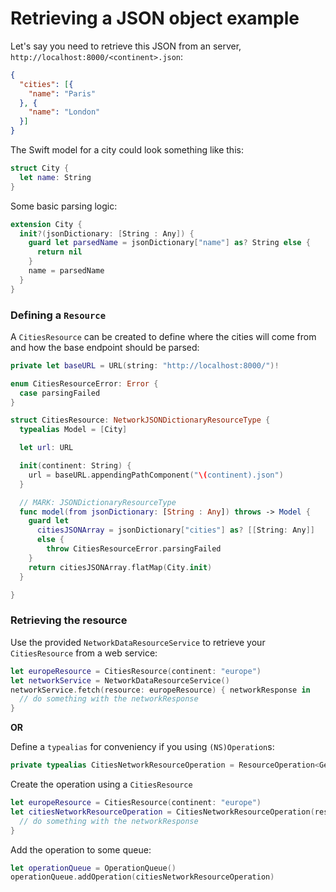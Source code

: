 # Retrieving a JSON object example

Let's say you need to retrieve this JSON from an server, `http://localhost:8000/<continent>.json`:

```json
{
  "cities": [{
    "name": "Paris"
  }, {
    "name": "London"
  }]
}
```

The Swift model for a city could look something like this:

```swift
struct City {
  let name: String
}
```

Some basic parsing logic:

```swift
extension City {
  init?(jsonDictionary: [String : Any]) {
    guard let parsedName = jsonDictionary["name"] as? String else {
      return nil
    }
    name = parsedName
  }
}
```

### Defining a `Resource`

A `CitiesResource` can be created to define where the cities will come from and how the base endpoint should be parsed:

```swift
private let baseURL = URL(string: "http://localhost:8000/")!
```

```swift
enum CitiesResourceError: Error {
  case parsingFailed
}

struct CitiesResource: NetworkJSONDictionaryResourceType {
  typealias Model = [City]

  let url: URL

  init(continent: String) {
    url = baseURL.appendingPathComponent("\(continent).json")
  }

  // MARK: JSONDictionaryResourceType
  func model(from jsonDictionary: [String : Any]) throws -> Model {
    guard let
      citiesJSONArray = jsonDictionary["cities"] as? [[String: Any]]
      else {
        throw CitiesResourceError.parsingFailed
    }
    return citiesJSONArray.flatMap(City.init)
  }

}
```

### Retrieving the resource

Use the provided `NetworkDataResourceService` to retrieve your `CitiesResource` from a web service:

```swift
let europeResource = CitiesResource(continent: "europe")
let networkService = NetworkDataResourceService()
networkService.fetch(resource: europeResource) { networkResponse in
  // do something with the networkResponse
}
```

**OR**

Define a `typealias` for conveniency if you using `(NS)Operation`s:

```swift
private typealias CitiesNetworkResourceOperation = ResourceOperation<GenericNetworkDataResourceService<CitiesResource>>
```

Create the operation using a `CitiesResource`

```swift
let europeResource = CitiesResource(continent: "europe")
let citiesNetworkResourceOperation = CitiesNetworkResourceOperation(resource: europeResource) { operation, networkResponse in
  // do something with the networkResponse
}
```

Add the operation to some queue:

```swift
let operationQueue = OperationQueue()
operationQueue.addOperation(citiesNetworkResourceOperation)
```
